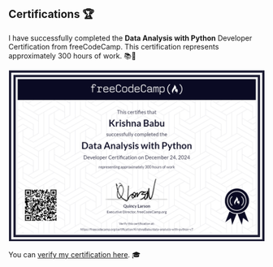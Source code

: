 ## Certifications 🏆

I have successfully completed the **Data Analysis with Python** Developer Certification from freeCodeCamp. This certification represents approximately 300 hours of work. 📚🧠

![Data Analysis with Python Certification](https://github.com/KrishnaBabu-Khethavath/FreeCodeCamp-Data-Analysis-with-Python/blob/main/freecodecamp.png)

You can [verify my certification here](https://freecodecamp.org/certification/KrishnaBabu/data-analysis-with-python-v7). 🎓
